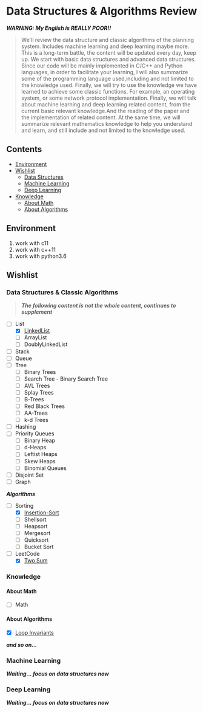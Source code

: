 # Data Structures & Algorithms Review

***WARNING: My English is REALLY POOR!!***

> We'll review the data structure and classic algorithms of the planning system. Includes machine learning and deep learning maybe more. This is a long-term battle, the content will be updated every day, keep up. We start with basic data structures and advanced data structures. Since our code will be mainly implemented in C/C++ and Python languages, in order to facilitate your learning, I will also summarize some of the programming language used,including and not limited to the knowledge used. Finally, we will try to use the knowledge we have learned to achieve some classic functions. For example, an operating system, or some network protocol implementation. Finally, we will talk about machine learning and deep learning related content, from the current basic relevant knowledge.And the reading of the paper and the implementation of related content. At the same time, we will summarize relevant mathematics knowledge to help you understand and learn, and still include and not limited to the knowledge used.

## Contents
- [Environment](#Environment)
- [Wishlist](#Wishlist)
    - [Data Structures](#data-structures--classic-algorithms)
    - [Machine Learning](#Machine-Learning)
    - [Deep Learning](#Deep-Learning)
- [Knowledge](#Knowledge)
	- [About Math](#About-Math)
	- [About Algorithms](#About-Algorithms)

## Environment

1. work with c11
2. work with c++11
3. work with python3.6

## Wishlist

### Data Structures & Classic Algorithms

> ***The following content is not the whole content, continues to supplement***

- [ ] List
	- [x] [LinkedList](https://github.com/sherlockblaze/data_structures_review/blob/master/lists/README.md#LinkedList)
	- [ ] ArrayList
	- [ ] DoublyLinkedList
- [ ] Stack
- [ ] Queue
- [ ] Tree
	- [ ] Binary Trees
	- [ ] Search Tree - Binary Search Tree
	- [ ] AVL Trees
	- [ ] Splay Trees
	- [ ] B-Trees
	- [ ] Red Black Trees
	- [ ] AA-Trees
	- [ ] k-d Trees
- [ ] Hashing
- [ ] Priority Queues
	- [ ] Binary Heap
	- [ ] d-Heaps
	- [ ] Leftist Heaps
	- [ ] Skew Heaps
	- [ ] Binomial Queues
- [ ] Disjoint Set
- [ ] Graph

***Algorithms***

- [ ] Sorting
	- [x] [Insertion-Sort](./algorithms/README.md/#insertion-sort)
	- [ ] Shellsort
	- [ ] Heapsort
	- [ ] Mergesort
	- [ ] Quicksort
	- [ ] Bucket Sort
- [ ] LeetCode
    - [x] [Two Sum](./algorithms/README.md/#Two-Sum)

### Knowledge

#### About Math

- [ ] Math


#### About Algorithms

- [x] [Loop Invariants](./knowledge/algorithms/LoopInvariants.md/#loop-invariants)

***and so on...***

### Machine Learning

***Waiting... focus on data structures now***

### Deep Learning

***Waiting... focus on data structures now***